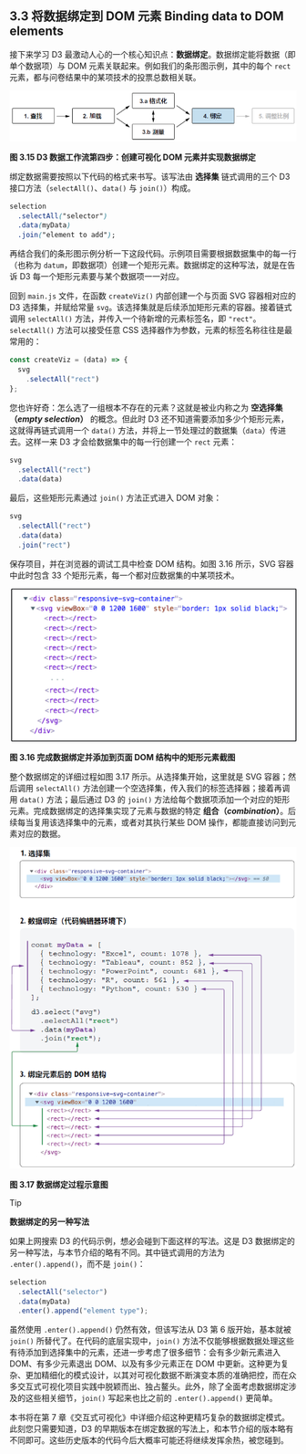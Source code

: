 ## 3.3 将数据绑定到 DOM 元素 Binding data to DOM elements

接下来学习 D3 最激动人心的一个核心知识点：**数据绑定**。数据绑定能将数据（即单个数据项）与 DOM 元素关联起来。例如我们的条形图示例，其中的每个 `rect` 元素，都与问卷结果中的某项技术的投票总数相关联。

![](../../../assets/3.15.1.png)

**图 3.15 D3 数据工作流第四步：创建可视化 DOM 元素并实现数据绑定**

绑定数据需要按照以下代码的格式来书写。该写法由 **选择集** 链式调用的三个 D3 接口方法（`selectAll()`、`data()` 与 `join()`）构成。

```css
selection
  .selectAll("selector")
  .data(myData)
  .join("element to add");
```

再结合我们的条形图示例分析一下这段代码。示例项目需要根据数据集中的每一行（也称为 `datum`，即数据项）创建一个矩形元素。数据绑定的这种写法，就是在告诉 D3 每一个矩形元素要与某个数据项一一对应。

回到 `main.js` 文件，在函数 `createViz()` 内部创建一个与页面 SVG 容器相对应的 D3 选择集，并赋给常量 `svg`。该选择集就是后续添加矩形元素的容器。接着链式调用 `selectAll()` 方法，并传入一个待新增的元素标签名，即 `"rect"`。`selectAll()` 方法可以接受任意 CSS 选择器作为参数，元素的标签名称往往是最常用的：

```js
const createViz = (data) => {
  svg
    .selectAll("rect")
};
```

您也许好奇：怎么选了一组根本不存在的元素？这就是被业内称之为 **空选择集（*empty selection*）** 的概念。但此时 D3 还不知道需要添加多少个矩形元素，这就得再链式调用一个 `data()` 方法，并将上一节处理过的数据集（`data`）传进去。这样一来 D3 才会给数据集中的每一行创建一个 `rect` 元素：

```js
svg
  .selectAll("rect")
  .data(data)
```

最后，这些矩形元素通过 `join()` 方法正式进入 DOM 对象：

```js
svg
  .selectAll("rect")
  .data(data)
  .join("rect")
```

保存项目，并在浏览器的调试工具中检查 DOM 结构。如图 3.16 所示，SVG 容器中此时包含 33 个矩形元素，每一个都对应数据集的中某项技术。

![](../../../assets/3.16.png)

**图 3.16 完成数据绑定并添加到页面 DOM 结构中的矩形元素截图**

整个数据绑定的详细过程如图 3.17 所示。从选择集开始，这里就是 SVG 容器；然后调用 `selectAll()` 方法创建一个空选择集，传入我们的标签选择器；接着再调用 `data()` 方法；最后通过 D3 的 `join()` 方法给每个数据项添加一个对应的矩形元素。完成数据绑定的选择集实现了元素与数据的特定 **组合（*combination*）**。后续每当复用该选择集中的元素，或者对其执行某些 DOM 操作，都能直接访问到元素对应的数据。

![](../../../assets/3.17.1.png)

**图 3.17 数据绑定过程示意图**



> [!tip]
>
> **数据绑定的另一种写法**
>
> 如果上网搜索 D3 的代码示例，想必会碰到下面这样的写法。这是 D3 数据绑定的另一种写法，与本节介绍的略有不同。其中链式调用的方法为 `.enter().append()`，而不是 `join()`：
>
> ```js
> selection
>   .selectAll("selector")
>   .data(myData)
>   .enter().append("element type");
> ```
>
> 虽然使用 `.enter().append()` 仍然有效，但该写法从 D3 第 6 版开始，基本就被 `join()` 所替代了。在代码的底层实现中，`join()` 方法不仅能够根据数据处理这些有待添加到选择集中的元素，还进一步考虑了很多细节：会有多少新元素进入 DOM、有多少元素退出 DOM、以及有多少元素正在 DOM 中更新。这种更为复杂、更加精细化的模式设计，以其对可视化数据不断演变本质的准确把控，而在众多交互式可视化项目实践中脱颖而出、独占鳌头。此外，除了全面考虑数据绑定涉及的这些相关细节，`join()` 写起来也比之前的 `.enter().append()` 更简单。
>
> 本书将在第 7 章《交互式可视化》中详细介绍这种更精巧复杂的数据绑定模式。此刻您只需要知道，D3 的早期版本在绑定数据的写法上，和本节介绍的版本略有不同即可。这些历史版本的代码今后大概率可能还将继续发挥余热，被您碰到。

